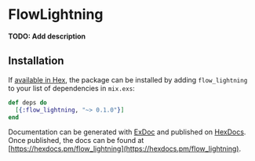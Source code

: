 # FlowLightning

**TODO: Add description**

## Installation

If [available in Hex](https://hex.pm/docs/publish), the package can be installed
by adding `flow_lightning` to your list of dependencies in `mix.exs`:

```elixir
def deps do
  [{:flow_lightning, "~> 0.1.0"}]
end
```

Documentation can be generated with [ExDoc](https://github.com/elixir-lang/ex_doc)
and published on [HexDocs](https://hexdocs.pm). Once published, the docs can
be found at [https://hexdocs.pm/flow_lightning](https://hexdocs.pm/flow_lightning).

